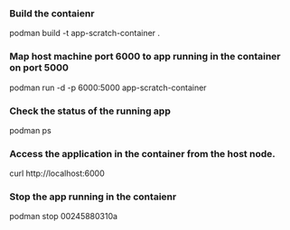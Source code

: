 ### Build the contaienr
podman build -t app-scratch-container .

### Map host machine port 6000 to app running in the container on port 5000

podman run -d -p 6000:5000 app-scratch-container

### Check the status of the running app
podman ps

### Access the application in the container from the host node.
curl http://localhost:6000

### Stop the app running in the contaienr 
podman stop 00245880310a
